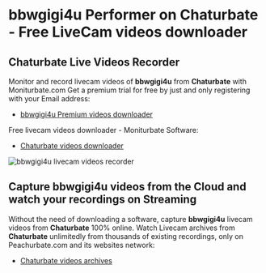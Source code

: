 # bbwgigi4u Performer on Chaturbate - Free LiveCam videos downloader

## Chaturbate Live Videos Recorder

Monitor and record livecam videos of **bbwgigi4u** from **Chaturbate** with Moniturbate.com
Get a premium trial for free by just and only registering with your Email address:
* [bbwgigi4u Premium videos downloader](https://moniturbate.com/request-demo-licence-key.html)

Free livecam videos downloader - Moniturbate Software:
* [Chaturbate videos downloader](https://moniturbate.com/moniturbate-download-software.html)

![bbwgigi4u livecam videos recorder](https://peachurnet.com/templates/moniturbate-software.png)


## Capture bbwgigi4u videos from the Cloud and watch your recordings on Streaming

Without the need of downloading a software, capture **bbwgigi4u** livecam videos from **Chaturbate** 100% online.
Watch Livecam archives from **Chaturbate** unlimitedly from thousands of existing recordings, only on Peachurbate.com and its websites network:
* [Chaturbate videos archives](https://peachurnet.com/)